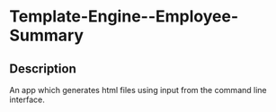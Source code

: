 # Template-Engine--Employee-Summary

## Description
An app which generates html files using input from the command line interface.
